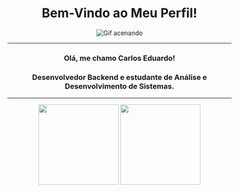 <center><h1>Bem-Vindo ao Meu Perfil!</h1><center>


<center>

![Gif acenando](https://media.giphy.com/media/11D0XkJInM2ssU/giphy.gif?cid=790b7611u8zpmeg9hr3mgcwtoof2d42m6cyki9g99fr2gzdu&ep=v1_gifs_search&rid=giphy.gif&ct=g)

</center>

-------

### Olá, me chamo Carlos Eduardo!
### Desenvolvedor Backend e estudante de Análise e Desenvolvimento de Sistemas.

-------


<img loading="lazy" height="180em" src="https://github-readme-stats.vercel.app/api?username=DKFTX&show_icons=true&theme=algolia" />
<img loading="lazy" height="180em" src="https://github-readme-stats.vercel.app/api/top-langs/?username=DKFTX&layout=compact&theme=algolia" />

          
<!-- Cabeçalho -->

<!--
**DKFTX/DKFTX** is a ✨ _special_ ✨ repository because its `README.md` (this file) appears on your GitHub profile.

Here are some ideas to get you started:

- 🔭 I’m currently working on ...
- 🌱 I’m currently learning ...
- 👯 I’m looking to collaborate on ...
- 🤔 I’m looking for help with ...
- 💬 Ask me about ...
- 📫 How to reach me: ...
- 😄 Pronouns: ...
- ⚡ Fun fact: ...
-->

